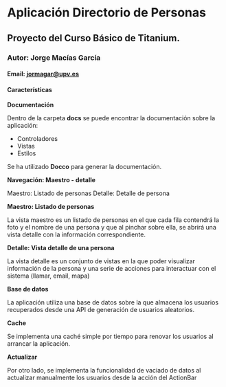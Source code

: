 # Aplicación Directorio de Personas
## Proyecto del Curso Básico de Titanium.
### Autor: Jorge Macías García
#### Email: jormagar@upv.es

#### Características

**Documentación**

Dentro de la carpeta **docs** se puede encontrar la documentación sobre la aplicación:

- Controladores
- Vistas
- Estilos

Se ha utilizado **Docco** para generar la documentación.

**Navegación: Maestro - detalle**

Maestro: Listado de personas
Detalle: Detalle de persona

**Maestro: Listado de personas**

La vista maestro es un listado de personas en el que cada fila contendrá la foto y el nombre de una persona y que al pinchar sobre ella, se abrirá una vista detalle con la información correspondiente.

**Detalle: Vista detalle de una persona**

La vista detalle es un conjunto de vistas en la que poder visualizar información de la persona y una serie de acciones para interactuar con el sistema (llamar, email, mapa)

**Base de datos**

La aplicación utiliza una base de datos sobre la que almacena los usuarios recuperados desde una API de generación de usuarios aleatorios.

**Cache**

Se implementa una caché simple por tiempo para renovar los usuarios al arrancar la aplicación.

**Actualizar**

Por otro lado, se implementa la funcionalidad de vaciado de datos al actualizar manualmente los usuarios desde la acción del ActionBar